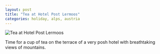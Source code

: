 ```yaml
---
layout: post
title: "Tea at Hotel Post Lermoos"
categories: holiday, alps, austria
---
```

<img src="/sabbaticaldiary/images/2022-08-26.jpg" alt="Tea at Hotel Post Lermoos" class="center">

Time for a cup of tea on the terrace of a very posh hotel with breathtaking views of mountains. 